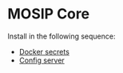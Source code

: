# MOSIP Core

Install in the following sequence:
* [Docker secrets](docker_secrets/README.md)
* [Config server](config_server/README.md)
